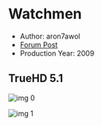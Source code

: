 # Watchmen

* Author: aron7awol
* [Forum Post](https://www.avsforum.com/threads/bass-eq-for-filtered-movies.2995212/post-57504674)
* Production Year: 2009

## TrueHD 5.1

![img 0](https://i.imgur.com/Sf71Yaf.jpg)

![img 1](https://i.imgur.com/HQsND2i.jpg)

